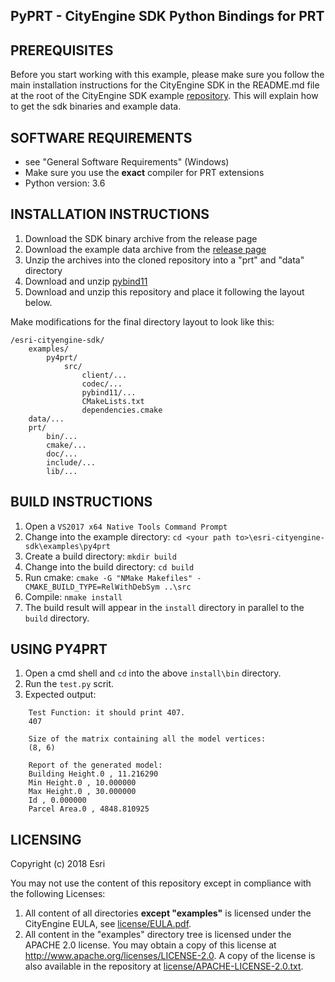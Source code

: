 PyPRT - CityEngine SDK Python Bindings for PRT
------------------------------------------


PREREQUISITES
-------------

Before you start working with this example, please make sure you follow
the main installation instructions for the CityEngine SDK in the
README.md file at the root of the CityEngine SDK example [repository](https://github.com/Esri/esri-cityengine-sdk). This will 
explain how to get the sdk binaries and example data.


SOFTWARE REQUIREMENTS
---------------------

- see "General Software Requirements" (Windows)
- Make sure you use the **exact** compiler for PRT extensions
- Python version: 3.6


INSTALLATION INSTRUCTIONS
---------------------

1. Download the SDK binary archive from the release page
1. Download the example data archive from the [release page](https://github.com/Esri/esri-cityengine-sdk)
1. Unzip the archives into the cloned repository into a "prt" and "data" directory
1. Download and unzip [pybind11](https://github.com/pybind/pybind11/tree/stable)
1. Download and unzip this repository and place it following the layout below.

Make modifications for the final directory layout to look like this:
```
/esri-cityengine-sdk/
    examples/
		py4prt/
			src/
				client/...
				codec/...
				pybind11/...
				CMakeLists.txt
				dependencies.cmake
    data/...
    prt/
        bin/...
        cmake/...
        doc/...
        include/...
        lib/...
```


BUILD INSTRUCTIONS
------------------

1. Open a `VS2017 x64 Native Tools Command Prompt`
1. Change into the example directory: `cd <your path to>\esri-cityengine-sdk\examples\py4prt`
1. Create a build directory: `mkdir build`
1. Change into the build directory: `cd build`
1. Run cmake: `cmake -G "NMake Makefiles" -CMAKE_BUILD_TYPE=RelWithDebSym ..\src`
1. Compile: `nmake install`
1. The build result will appear in the `install` directory in parallel to the `build` directory.


USING PY4PRT
-------------

1. Open a cmd shell and `cd` into the above `install\bin` directory.
1. Run the `test.py` scrit.
1. Expected output:
```
	Test Function: it should print 407.
	407

	Size of the matrix containing all the model vertices:
	(8, 6)

	Report of the generated model:
	Building Height.0 , 11.216290
	Min Height.0 , 10.000000
	Max Height.0 , 30.000000
	Id , 0.000000
	Parcel Area.0 , 4848.810925
```


LICENSING
---------

Copyright (c) 2018 Esri

You may not use the content of this repository except in compliance with the following Licenses:
  1. All content of all directories **except "examples"** is licensed under the CityEngine EULA, see [license/EULA.pdf](license/EULA.pdf).
  2. All content in the "examples" directory tree is licensed under the APACHE 2.0 license. You may obtain a copy of this license at http://www.apache.org/licenses/LICENSE-2.0. A copy of the license is also available in the repository at [license/APACHE-LICENSE-2.0.txt](license/APACHE-LICENSE-2.0.txt).
